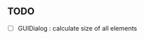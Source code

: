 TODO
--------------------------------------------------
- [ ] GUIDialog : calculate size of all elements
